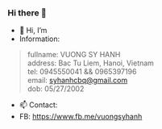 ### Hi there 👋

- 👋 Hi, I’m </drm>
- Information:
> fullname: VUONG SY HANH<br/>
> address: Bac Tu Liem, Hanoi, Vietnam<br/>
> tel: 0945550041 && 0965397196<br/>
> email: syhanhcbq@gmail.com<br/>
> dob: 05/27/2002<br/>
- 📫 Contact:
- FB: https://www.fb.me/vuongsyhanh
<!---
drmFlio/drmFlio is a ✨ special ✨ repository because its `README.md` (this file) appears on your GitHub profile.
You can click the Preview link to take a look at your changes.
--->
